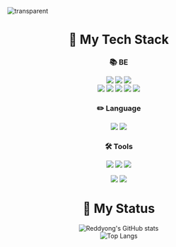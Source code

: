 ![transparent](https://capsule-render.vercel.app/api?type=transparent&fontColor=006400&text=Reddyong's%20Github&height=150&fontSize=60)

<!--content-->
# <h1 align="center">🎾 My Tech Stack</h1>

<h3 align="center">📚 BE</h3>

<div align="center">
  <img src="https://img.shields.io/badge/Spring-6DB33F?style=flat-square&logo=Spring&logoColor=white"/> <img src="https://img.shields.io/badge/Spring Boot-6DB33F?style=flat-square&logo=springboot&logoColor=white"/> <img src="https://img.shields.io/badge/Spring Security-6DB33F?style=flat-square&logo=springsecurity&logoColor=white"/> 
  <br>
  <img src="https://img.shields.io/badge/MySQL-4479A1?style=flat-square&logo=mysql&logoColor=white"/> <img src="https://img.shields.io/badge/S3-569A31?style=flat-square&logo=amazons3&logoColor=white"/> <img src="https://img.shields.io/badge/EC2-FF9900?style=flat-square&logo=amazonec2&logoColor=white"/> <img src="https://img.shields.io/badge/Redis-FF4438?style=flat-square&logo=redis&logoColor=white"/> 

  <img src="https://img.shields.io/badge/Docker-2496ED?style=flat-square&logo=docker&logoColor=white"/>

</div>

<h3 align="center">✏️ Language</h3>

<div align="center">
  <img src="https://img.shields.io/badge/Java-FF0000?style=flat-square&logo=jameson&logoColor=white/> <img src="https://img.shields.io/badge/Java-FF0000?style=flat-square/> 
  <img src="https://img.shields.io/badge/Python-3776AB?style=flat-square&logo=python&logoColor=white"/> 


</div>


<h3 align="center">🛠️ Tools</h3>

<div align="center">
  <img src="https://img.shields.io/badge/IntelliJ-000000?style=flat-square&logo=intellijidea&logoColor=white/> <img src="https://img.shields.io/badge/Eclipse-2C2255?style=flat-square&logo=eclipseide&logoColor=white"/> <img src="https://img.shields.io/badge/Eclipse-2C2255?style=flat-square&logo=eclipseide&logoColor=white"/> <img src="https://img.shields.io/badge/GitKraken-179287?style=flat-square&logo=gitkraken&logoColor=white"/>
  
  <br>

  <img src="https://img.shields.io/badge/Swagger-85EA2D?style=flat-square&logo=swagger&logoColor=white"/> <img src="https://img.shields.io/badge/Postman-FF6C37?style=flat-square&logo=postman&logoColor=white"/>

  
</div>

# <h1 align="center">🏅 My Status</h1>

 <div align="center">
 
 ![Reddyong's GitHub stats](https://github-readme-stats.vercel.app/api?username=Reddyong&show_icons=true&theme=radical)
  <br>
  ![Top Langs](https://github-readme-stats.vercel.app/api/top-langs/?username=Reddyong&layout=compact)

 
</div>



